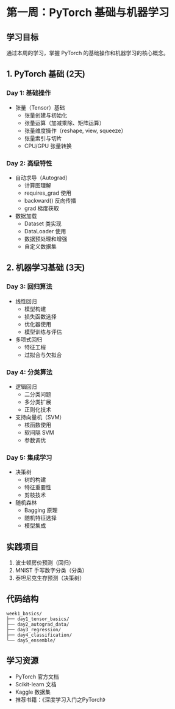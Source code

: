 # 第一周：PyTorch 基础与机器学习

## 学习目标
通过本周的学习，掌握 PyTorch 的基础操作和机器学习的核心概念。

## 1. PyTorch 基础 (2天)

### Day 1: 基础操作
- 张量（Tensor）基础
  - 张量创建与初始化
  - 张量运算（加减乘除、矩阵运算）
  - 张量维度操作（reshape, view, squeeze）
  - 张量索引与切片
  - CPU/GPU 张量转换

### Day 2: 高级特性
- 自动求导（Autograd）
  - 计算图理解
  - requires_grad 使用
  - backward() 反向传播
  - grad 梯度获取
- 数据加载
  - Dataset 类实现
  - DataLoader 使用
  - 数据预处理和增强
  - 自定义数据集

## 2. 机器学习基础 (3天)

### Day 3: 回归算法
- 线性回归
  - 模型构建
  - 损失函数选择
  - 优化器使用
  - 模型训练与评估
- 多项式回归
  - 特征工程
  - 过拟合与欠拟合

### Day 4: 分类算法
- 逻辑回归
  - 二分类问题
  - 多分类扩展
  - 正则化技术
- 支持向量机（SVM）
  - 核函数使用
  - 软间隔 SVM
  - 参数调优

### Day 5: 集成学习
- 决策树
  - 树的构建
  - 特征重要性
  - 剪枝技术
- 随机森林
  - Bagging 原理
  - 随机特征选择
  - 模型集成

## 实践项目
1. 波士顿房价预测（回归）
2. MNIST 手写数字分类（分类）
3. 泰坦尼克生存预测（决策树）

## 代码结构
```
week1_basics/
├── day1_tensor_basics/
├── day2_autograd_data/
├── day3_regression/
├── day4_classification/
└── day5_ensemble/
```

## 学习资源
- PyTorch 官方文档
- Scikit-learn 文档
- Kaggle 数据集
- 推荐书籍：《深度学习入门之PyTorch》
